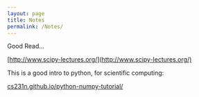 ```yaml
---
layout: page
title: Notes
permalink: /Notes/
---
```


Good Read...

[http://www.scipy-lectures.org/](http://www.scipy-lectures.org/)



This is a good intro to python, for scientific computing:

  [cs231n.github.io/python-numpy-tutorial/](http://cs231n.github.io/python-numpy-tutorial/)





